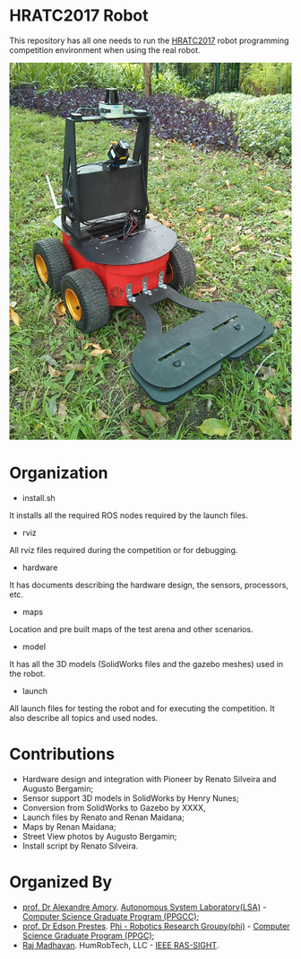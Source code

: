 # HRATC2017 Robot

This repository has all one needs to run the [HRATC2017](http://inf.ufrgs.br/hratc2017/HRATC2017/Welcome.html) robot programming competition environment when using the real robot.
 

![Alt text](./hratc2017_robot.jpg?raw=true "Mine detection robot")

# Organization

- install.sh

It installs all the required ROS nodes required by the launch files.

- rviz

All rviz files required during the competition or for debugging.

- hardware

It has documents describing the hardware design, the sensors, processors, etc.

- maps

Location and pre built maps of the test arena and other scenarios.

- model

It has all the 3D models (SolidWorks files and the gazebo meshes) used in the robot.

- launch

All launch files for testing the robot and for executing the competition. It also describe all topics and used nodes.

# Contributions

 - Hardware design and integration with Pioneer by Renato Silveira and Augusto Bergamin;
 - Sensor support 3D models in SolidWorks by Henry Nunes;
 - Conversion from SolidWorks to Gazebo by XXXX, 
 - Launch files by Renato and Renan Maidana;
 - Maps by Renan Maidana;
 - Street View photos by Augusto Bergamin;
 - Install script by Renato Silveira.
 
 
# Organized By 
 - [prof. Dr Alexandre Amory](https://amamory.github.io/). [Autonomous System Laboratory(LSA)](https://lsa.pucrs.br/) - [Computer Science Graduate Program (PPGCC)](http://www.pucrs.br/facin/ppgcc-english/);
 - [prof. Dr Edson Prestes](http://www.inf.ufrgs.br/~prestes/site/Welcome.html). [Phi - Robotics Research Groupy(phi)](http://www.inf.ufrgs.br/phi-group/phi-r2/Welcome.html) - [Computer Science Graduate Program (PPGC)](http://www.inf.ufrgs.br/ppgc/);
 - [Raj Madhavan](http://www.robotics.umd.edu/faculty/madhavan-raj). HumRobTech, LLC - [IEEE RAS-SIGHT](http://www.ieee-ras.org/ras-sight).
 
